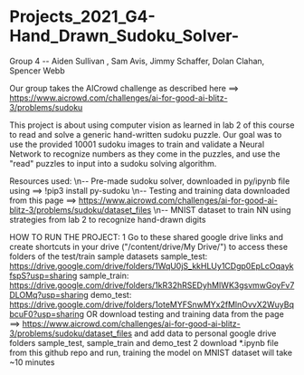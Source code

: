 # Projects_2021_G4-Hand_Drawn_Sudoku_Solver-
Group 4 -- Aiden Sullivan , Sam Avis, Jimmy Schaffer, Dolan Clahan, Spencer Webb

Our group takes the AICrowd challenge as described here ==> https://www.aicrowd.com/challenges/ai-for-good-ai-blitz-3/problems/sudoku

This project is about using computer vision as learned in lab 2 of this course to read and solve a generic hand-written sudoku puzzle.
Our goal was to use the provided 10001 sudoku images to train and validate a Neural Network to recognize numbers as they come in the puzzles, and use the "read" puzzles 
to input into a sudoku solving algorithm.

Resources used:
\n-- Pre-made sudoku solver, downloaded in py/ipynb file using ==> !pip3 install py-sudoku
\n-- Testing and training data downloaded from this page ==> https://www.aicrowd.com/challenges/ai-for-good-ai-blitz-3/problems/sudoku/dataset_files
\n-- MNIST dataset to train NN using strategies from lab 2 to recognize hand-drawn digits
     
HOW TO RUN THE PROJECT:
1   Go to these shared google drive links and create shortcuts in your drive ("/content/drive/My Drive/<file>") to access these folders of the test/train sample datasets 
            sample_test: https://drive.google.com/drive/folders/1WqU0jS_kkHLUy1CDgp0EpLcOqaykfspS?usp=sharing
            sample_train: https://drive.google.com/drive/folders/1kR32hRSEDyhMIWK3gsvmwGoyFv7DLOMq?usp=sharing
            demo_test: https://drive.google.com/drive/folders/1oteMYFSnwMYx2fMlnOvvX2WuyBqbcuF0?usp=sharing 
    OR
    download testing and training data from the page ==> https://www.aicrowd.com/challenges/ai-for-good-ai-blitz-3/problems/sudoku/dataset_files
    and add data to personal google drive folders sample_test, sample_train and demo_test
2   download \*.ipynb file from this github repo and run, training the model on MNIST dataset will take ~10 minutes
